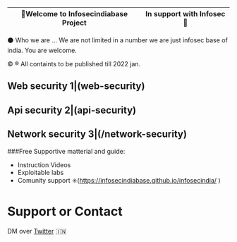 :triangular_flag_on_post:Welcome to Infosecindiabase Project| In support with Infosec :triangular_flag_on_post:
----------------------------------------------------------- | -------------------------------------------------


:black_circle: Who we are ... 
             We are not limited in a number we are just infosec base of india. You are welcome. 

:copyright: :registered: All containts to be published till 2022 jan. 

Web security     1|(web-security)
------------------
Api security     2|(api-security)
------------------
Network security 3|(/network-security)
------------------

###Free Supportive matterial and guide:
- Instruction Videos
- Exploitable labs
- Comunity support
:eight_spoked_asterisk:(https://infosecindiabase.github.io/infosecindia/ )


# Support or Contact
DM over [Twitter](https://twitter.com/infosec_india) :india:
